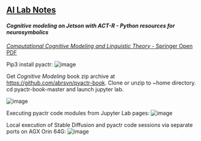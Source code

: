 ## <u>AI Lab Notes</u>

#### ***Cognitive modeling on Jetson with ACT-R - Python resources for neurosymbolics***


[*Computational Cognitive Modeling and Linguistic Theory* - Springer Open PDF](https://link.springer.com/content/pdf/10.1007/978-3-030-31846-8.pdf)

Pip3 install pyactr:
![image](https://github.com/user-attachments/assets/d023b0a4-c845-4d44-8c43-3658decda22c)

Get *Cognitive Modeling* book zip archive at https://github.com/abrsvn/pyactr-book.
Clone or unzip to ~home directory.  
cd pyactr-book-master and launch jupyter lab.

![image](https://github.com/user-attachments/assets/9dc00856-c62f-4e96-be8e-85f0fbed6b8d)

Executing pyactr code modules from Jupyter Lab pages:
![image](https://github.com/user-attachments/assets/7ac46464-fe8e-449d-9ee1-b62a4b9b28e3)

Local execution of Stable Diffusion and pyactr code sessions via separate ports on AGX Orin 64G:
![image](https://github.com/user-attachments/assets/510073cb-a57b-47cf-a96d-e3f20d84650b)
